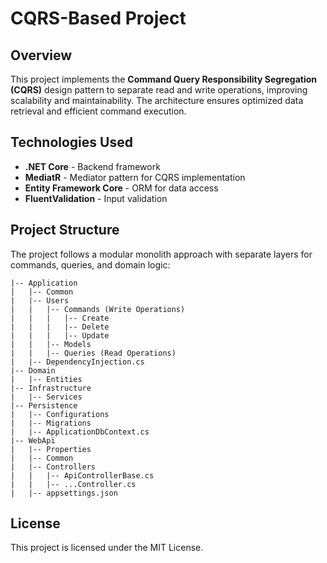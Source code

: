 # CQRS-Based Project

## Overview
This project implements the **Command Query Responsibility Segregation (CQRS)** design pattern to separate read and write operations, improving scalability and maintainability. The architecture ensures optimized data retrieval and efficient command execution.

## Technologies Used
- **.NET Core** - Backend framework
- **MediatR** - Mediator pattern for CQRS implementation
- **Entity Framework Core** - ORM for data access
- **FluentValidation** - Input validation

## Project Structure
The project follows a modular monolith approach with separate layers for commands, queries, and domain logic:

```
|-- Application
|   |-- Common
|   |-- Users
|   |   |-- Commands (Write Operations)
|   |   |   |-- Create
|   |   |   |-- Delete
|   |   |   |-- Update
|   |   |-- Models
|   |   |-- Queries (Read Operations)
|   |-- DependencyInjection.cs
|-- Domain
|   |-- Entities
|-- Infrastructure
|   |-- Services
|-- Persistence
|   |-- Configurations
|   |-- Migrations
|   |-- ApplicationDbContext.cs
|-- WebApi
|   |-- Properties
|   |-- Common
|   |-- Controllers
|   |   |-- ApiControllerBase.cs
|   |   |-- ...Controller.cs
|   |-- appsettings.json
```

## License
This project is licensed under the MIT License.
